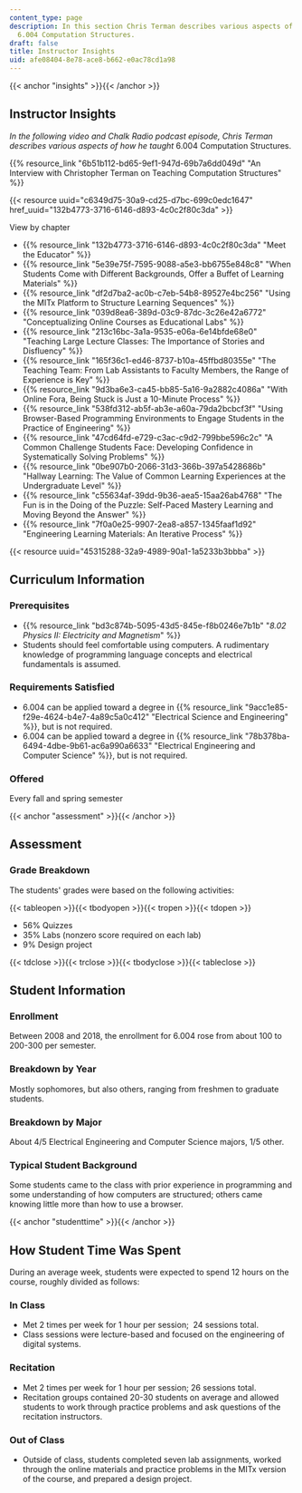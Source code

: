 ```yaml
---
content_type: page
description: In this section Chris Terman describes various aspects of how he taught
  6.004 Computation Structures.
draft: false
title: Instructor Insights
uid: afe08404-8e78-ace8-b662-e0ac78cd1a98
---
```

{{< anchor "insights" >}}{{< /anchor >}}

## Instructor Insights

*In the following video and Chalk Radio podcast episode, Chris Terman describes various aspects of how he taught* 6.004 Computation Structures.

{{% resource_link "6b51b112-bd65-9ef1-947d-69b7a6dd049d" "An Interview with Christopher Terman on Teaching Computation Structures" %}}

{{< resource uuid="c6349d75-30a9-cd25-d7bc-699c0edc1647" href_uuid="132b4773-3716-6146-d893-4c0c2f80c3da" >}}

View by chapter

- {{% resource_link "132b4773-3716-6146-d893-4c0c2f80c3da" "Meet the Educator" %}}
- {{% resource_link "5e39e75f-7595-9088-a5e3-bb6755e848c8" "When Students Come with Different Backgrounds, Offer a Buffet of Learning Materials" %}}
- {{% resource_link "df2d7ba2-ac0b-c7eb-54b8-89527e4bc256" "Using the MITx Platform to Structure Learning Sequences" %}}
- {{% resource_link "039d8ea6-389d-03c9-87dc-3c26e42a6772" "Conceptualizing Online Courses as Educational Labs" %}}
- {{% resource_link "213c16bc-3a1a-9535-e06a-6e14bfde68e0" "Teaching Large Lecture Classes: The Importance of Stories and Disfluency" %}}
- {{% resource_link "165f36c1-ed46-8737-b10a-45ffbd80355e" "The Teaching Team: From Lab Assistants to Faculty Members, the Range of Experience is Key" %}}
- {{% resource_link "9d3ba6e3-ca45-bb85-5a16-9a2882c4086a" "With Online Fora, Being Stuck is Just a 10-Minute Process" %}}
- {{% resource_link "538fd312-ab5f-ab3e-a60a-79da2bcbcf3f" "Using Browser-Based Programming Environments to Engage Students in the Practice of Engineering" %}}
- {{% resource_link "47cd64fd-e729-c3ac-c9d2-799bbe596c2c" "A Common Challenge Students Face: Developing Confidence in Systematically Solving Problems" %}}
- {{% resource_link "0be907b0-2066-31d3-366b-397a5428686b" "Hallway Learning: The Value of Common Learning Experiences at the Undergraduate Level" %}}
- {{% resource_link "c55634af-39dd-9b36-aea5-15aa26ab4768" "The Fun is in the Doing of the Puzzle: Self-Paced Mastery Learning and Moving Beyond the Answer" %}}
- {{% resource_link "7f0a0e25-9907-2ea8-a857-1345faaf1d92" "Engineering Learning Materials: An Iterative Process" %}}

{{< resource uuid="45315288-32a9-4989-90a1-1a5233b3bbba" >}}

## Curriculum Information

### Prerequisites

- {{% resource_link "bd3c874b-5095-43d5-845e-f8b0246e7b1b" "*8.02 Physics II: Electricity and Magnetism*" %}}
- Students should feel comfortable using computers. A rudimentary knowledge of programming language concepts and electrical fundamentals is assumed.

### Requirements Satisfied

- 6.004 can be applied toward a degree in {{% resource_link "9acc1e85-f29e-4624-b4e7-4a89c5a0c412" "Electrical Science and Engineering" %}}, but is not required.
- 6.004 can be applied toward a degree in {{% resource_link "78b378ba-6494-4dbe-9b61-ac6a990a6633" "Electrical Engineering and Computer Science" %}}, but is not required.

### Offered

Every fall and spring semester

{{< anchor "assessment" >}}{{< /anchor >}}

## Assessment

### Grade Breakdown

The students' grades were based on the following activities:

{{< tableopen >}}{{< tbodyopen >}}{{< tropen >}}{{< tdopen >}}

- 56% Quizzes
- 35% Labs (nonzero score required on each lab)
- 9% Design project

{{< tdclose >}}{{< trclose >}}{{< tbodyclose >}}{{< tableclose >}}

## Student Information

### Enrollment

Between 2008 and 2018, the enrollment for 6.004 rose from about 100 to 200-300 per semester.

### Breakdown by Year

Mostly sophomores, but also others, ranging from freshmen to graduate students.

### Breakdown by Major

About 4/5 Electrical Engineering and Computer Science majors, 1/5 other.

### Typical Student Background

Some students came to the class with prior experience in programming and some understanding of how computers are structured; others came knowing little more than how to use a browser.

{{< anchor "studenttime" >}}{{< /anchor >}}

## How Student Time Was Spent

During an average week, students were expected to spend 12 hours on the course, roughly divided as follows:

### In Class

- Met 2 times per week for 1 hour per session;  24 sessions total.
- Class sessions were lecture-based and focused on the engineering of digital systems.

### Recitation

- Met 2 times per week for 1 hour per session; 26 sessions total.
- Recitation groups contained 20-30 students on average and allowed students to work through practice problems and ask questions of the recitation instructors.

### Out of Class

- Outside of class, students completed seven lab assignments, worked through the online materials and practice problems in the MITx version of the course, and prepared a design project.